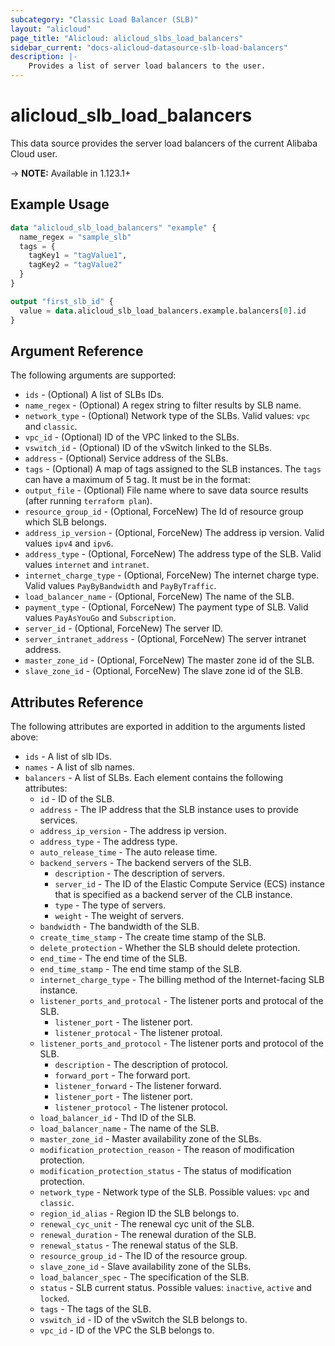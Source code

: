 ```yaml
---
subcategory: "Classic Load Balancer (SLB)"
layout: "alicloud"
page_title: "Alicloud: alicloud_slbs_load_balancers"
sidebar_current: "docs-alicloud-datasource-slb-load-balancers"
description: |-
    Provides a list of server load balancers to the user.
---
```


# alicloud\_slb\_load\_balancers

This data source provides the server load balancers of the current Alibaba Cloud user.

-> **NOTE:** Available in 1.123.1+

## Example Usage

```terraform
data "alicloud_slb_load_balancers" "example" {
  name_regex = "sample_slb"
  tags = {
    tagKey1 = "tagValue1",
    tagKey2 = "tagValue2"
  }
}

output "first_slb_id" {
  value = data.alicloud_slb_load_balancers.example.balancers[0].id
}
```

## Argument Reference

The following arguments are supported:

* `ids` - (Optional) A list of SLBs IDs.
* `name_regex` - (Optional) A regex string to filter results by SLB name.
* `network_type` - (Optional) Network type of the SLBs. Valid values: `vpc` and `classic`.
* `vpc_id` - (Optional) ID of the VPC linked to the SLBs.
* `vswitch_id` - (Optional) ID of the vSwitch linked to the SLBs.
* `address` - (Optional) Service address of the SLBs.
* `tags` - (Optional) A map of tags assigned to the SLB instances. The `tags` can have a maximum of 5 tag. It must be in the format:
* `output_file` - (Optional) File name where to save data source results (after running `terraform plan`).
* `resource_group_id` - (Optional, ForceNew) The Id of resource group which SLB belongs.
* `address_ip_version` - (Optional, ForceNew) The address ip version. Valid values `ipv4` and `ipv6`.
* `address_type` - (Optional, ForceNew) The address type of the SLB. Valid values `internet` and `intranet`.
* `internet_charge_type` - (Optional, ForceNew) The internet charge type. Valid values `PayByBandwidth` and `PayByTraffic`.
* `load_balancer_name` - (Optional, ForceNew) The name of the SLB.
* `payment_type` - (Optional, ForceNew) The payment type of SLB. Valid values `PayAsYouGo` and `Subscription`.
* `server_id` - (Optional, ForceNew) The server ID.
* `server_intranet_address` - (Optional, ForceNew) The server intranet address.
* `master_zone_id` - (Optional, ForceNew) The master zone id of the SLB.
* `slave_zone_id` - (Optional, ForceNew) The slave zone id of the SLB.

## Attributes Reference

The following attributes are exported in addition to the arguments listed above:

* `ids` - A list of slb IDs.
* `names` - A list of slb names.
* `balancers` - A list of SLBs. Each element contains the following attributes:
    * `id` - ID of the SLB.
    * `address` - The IP address that the SLB instance uses to provide services.
    * `address_ip_version` - The address ip version.
    * `address_type` - The address type.
    * `auto_release_time` - The auto release time.
    * `backend_servers` - The backend servers of the SLB.
        * `description` - The description of servers.
        * `server_id` - The ID of the Elastic Compute Service (ECS) instance that is specified as a backend server of the CLB instance.
        * `type` - The type of servers.
        * `weight` - The weight of servers.
    * `bandwidth` - The bandwidth of the SLB.
    * `create_time_stamp` - The create time stamp of the SLB.
    * `delete_protection` - Whether the SLB should delete protection.
    * `end_time` - The end time of the SLB.
    * `end_time_stamp` - The end time stamp of the SLB.
    * `internet_charge_type` - The billing method of the Internet-facing SLB instance.
    * `listener_ports_and_protocal` - The listener ports and protocal of the SLB.
        * `listener_port` - The listener port.
        * `listener_protocal` - The listener protoal.
    * `listener_ports_and_protocol` - The listener ports and protocol of the SLB.
        * `description` - The description of protocol.
        * `forward_port` - The forward port.
        * `listener_forward` - The listener forward.
        * `listener_port` - The listener port.
        * `listener_protocol` - The listener protocol.
    * `load_balancer_id` - Thd ID of the SLB.
    * `load_balancer_name` - The name of the SLB.
    * `master_zone_id` - Master availability zone of the SLBs.
    * `modification_protection_reason` - The reason of modification protection.
    * `modification_protection_status` - The status of modification protection.
    * `network_type` -  Network type of the SLB. Possible values: `vpc` and `classic`.
    * `region_id_alias` - Region ID the SLB belongs to.
    * `renewal_cyc_unit` - The renewal cyc unit of the SLB.
    * `renewal_duration` - The renewal duration of the SLB.
    * `renewal_status` - The renewal status of the SLB.
    * `resource_group_id` - The ID of the resource group.
    * `slave_zone_id` - Slave availability zone of the SLBs.
    * `load_balancer_spec` - The specification of the SLB.
    * `status` - SLB current status. Possible values: `inactive`, `active` and `locked`.
    * `tags` - The tags of the SLB.
    * `vswitch_id` - ID of the vSwitch the SLB belongs to.
    * `vpc_id` - ID of the VPC the SLB belongs to.
